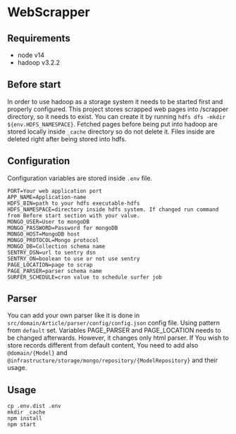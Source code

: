 # WebScrapper
## Requirements
- node v14
- hadoop v3.2.2
## Before start
In order to use hadoop as a storage system it needs to be started first and properly configured. 
This project stores scrapped web pages into /scrapper directory, so it needs to exist. You can create it by running
`hdfs dfs -mkdir ${env.HDFS_NAMESPACE}`. 
Fetched pages before being put into hadoop are stored locally inside `_cache` directory so do not delete it. Files inside are deleted right after being stored into hdfs.
## Configuration
Configuration variables are stored inside `.env` file.
```
PORT=Your web application port
APP_NAME=Application-name
HDFS_BIN=path to your hdfs executable-hdfs
HDFS_NAMESPACE=directory inside hdfs system. If changed run command from Before start section with your value.
MONGO_USER=User to mongoDB
MONGO_PASSWORD=Password for mongoDB
MONGO_HOST=MongoDB host
MONGO_PROTOCOL=Mongo protocol
MONGO_DB=Collection schema name
SENTRY_DSN=url to sentry dsn
SENTRY_ON=boolean to use or not use sentry
PAGE_LOCATION=page to scrap
PAGE_PARSER=parser schema name
SURFER_SCHEDULE=cron value to schedule surfer job
```
## Parser
You can add your own parser like it is done in `src/domain/Article/parser/config/config.json` config file. Using pattern from `default` set.
Variables PAGE_PARSER and PAGE_LOCATION needs to be changed afterwards.
However, it changes only html parser. If You wish to store records different from default content, You need to add also `@domain/{Model}` and `@infrastructure/storage/mongo/repository/{ModelRepository}` and their usage.
## Usage
```
cp .env.dist .env
mkdir _cache
npm install
npm start
```